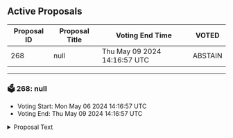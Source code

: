 ## Active Proposals

| Proposal ID | Proposal Title | Voting End Time | VOTED |
|-------------|----------------|-----------------|-------|
| 268 | null | Thu May 09 2024 14:16:57 UTC | ABSTAIN |

---

### 🗳 268: null
- Voting Start: Mon May 06 2024 14:16:57 UTC
- Voting End: Thu May 09 2024 14:16:57 UTC

<details>
<summary>Proposal Text</summary>
 
null
</details>

